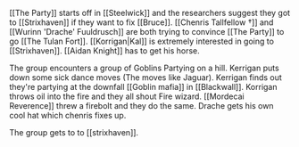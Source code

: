 [[The Party]] starts off in [[Steelwick]] and the researchers suggest they got to [[Strixhaven]] if they want to fix [[Bruce]]. [[Chenris Tallfellow †]] and [[Wurinn 'Drache' Fuuldrusch]] are both trying to convince [[The Party]] to go [[The Tulan Fort]]. [[Korrigan|Kal]] is extremely interested in going to [[Strixhaven]]. [[Aidan Knight]] has to get his horse. 

The group encounters a group of Goblins Partying on a hill. Kerrigan puts down some sick dance moves (The moves like Jaguar). Kerrigan finds out they're partying at the downfall [[Goblin mafia]] in [[Blackwall]]. Korrigan throws oil into the fire and they all shout Fire wizard. [[Mordecai Reverence]] threw a firebolt and they do the same. Drache gets his own cool hat which chenris fixes up. 

The group gets to to [[strixhaven]].